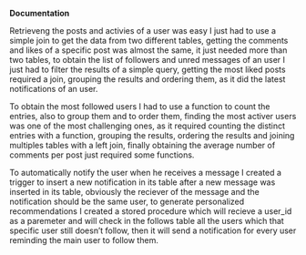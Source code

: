**Documentation**

Retrieveng the posts and activies of a user was easy I just had to use a simple join to get the data from two different tables, getting the comments and likes of a specific post was almost the same, it just needed more than two tables, to obtain the list of followers and unred messages of an user I just had to filter the results of a simple query, getting the most liked posts required a join, grouping the results and ordering them, as it did the latest notifications of an user.

To obtain the most followed users I had to use a function to count the entries, also to group them and to order them, finding the most activer users was one of the most challenging ones, as it required counting the distinct entries with a function, grouping the results, ordering the results and joining multiples tables with a left join, finally obtaining the average number of comments per post just required some functions.

To automatically notify the user when he receives a message I created a trigger to insert a new notification in its table after a new message was inserted in its table, obviously the reciever of the message and the notification should be the same user, to generate personalized recommendations I created a stored procedure which will recieve a user_id as a paremeter and will check in the follows table all the users which that specific user still doesn’t follow, then it will send a notification for every user reminding the main user to follow them.
